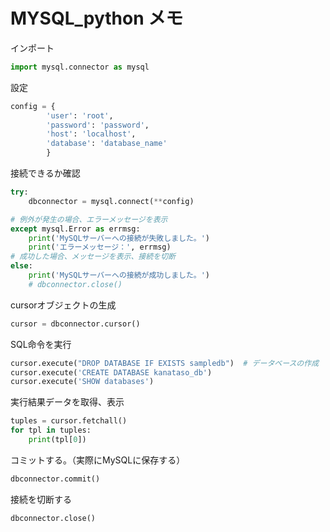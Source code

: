 # MYSQL_python メモ

インポート

```python
import mysql.connector as mysql
```



設定

```python
config = {
        'user': 'root',
        'password': 'password',
        'host': 'localhost',
        'database': 'database_name'
        }
```



接続できるか確認

```python
try:
    dbconnector = mysql.connect(**config)

# 例外が発生の場合、エラーメッセージを表示    
except mysql.Error as errmsg:
    print('MySQLサーバーへの接続が失敗しました。')
    print('エラーメッセージ：', errmsg)
# 成功した場合、メッセージを表示、接続を切断
else:
    print('MySQLサーバーへの接続が成功しました。')
    # dbconnector.close()
```



cursorオブジェクトの生成

```python
cursor = dbconnector.cursor()
```



SQL命令を実行

```python
cursor.execute("DROP DATABASE IF EXISTS sampledb")  # データベースの作成
cursor.execute('CREATE DATABASE kanataso_db')
cursor.execute('SHOW databases')
```



実行結果データを取得、表示

```python
tuples = cursor.fetchall()
for tpl in tuples:
    print(tpl[0])
```

コミットする。（実際にMySQLに保存する）

```python
dbconnector.commit()
```

接続を切断する

```python
dbconnector.close()
```


